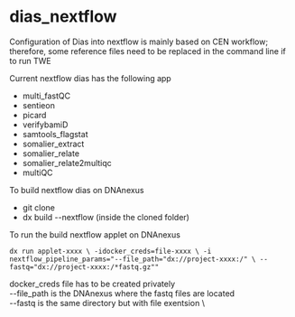 # dias_nextflow

Configuration of Dias into nextflow is mainly based on CEN workflow; therefore, some reference files need to be replaced in the command line if to run TWE

Current nextflow dias has the following app 
 - multi_fastQC
 - sentieon
 - picard
 - verifybamiD
 - samtools_flagstat
 - somalier_extract
 - somalier_relate
 - somalier_relate2multiqc
 - multiQC
 
 
To build nextflow dias on DNAnexus
 - git clone <repo>
 - dx build --nextflow (inside the cloned folder)
 
To run the build nextflow applet on DNAnexus 

`dx run applet-xxxx \
 -idocker_creds=file-xxxx \
 -i nextflow_pipeline_params="--file_path="dx://project-xxxx:/" \
 --fastq="dx://project-xxxx:/*fastq.gz"" `
 
docker_creds file has to be created privately \
--file_path is the DNAnexus where the fastq files are located \
--fastq is the same directory but with file exentsion \
